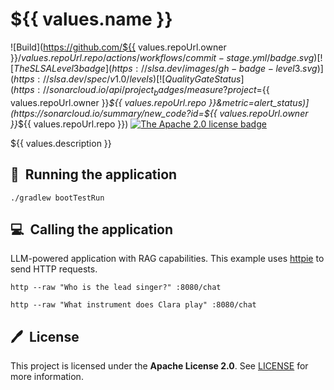 # ${{ values.name }}

![Build](https://github.com/${{ values.repoUrl.owner }}/${{ values.repoUrl.repo }}/actions/workflows/commit-stage.yml/badge.svg)
[![The SLSA Level 3 badge](https://slsa.dev/images/gh-badge-level3.svg)](https://slsa.dev/spec/v1.0/levels)
[![Quality Gate Status](https://sonarcloud.io/api/project_badges/measure?project=${{ values.repoUrl.owner }}_${{ values.repoUrl.repo }}&metric=alert_status)](https://sonarcloud.io/summary/new_code?id=${{ values.repoUrl.owner }}_${{ values.repoUrl.repo }})
[![The Apache 2.0 license badge](https://img.shields.io/badge/License-Apache_2.0-blue.svg)](https://opensource.org/licenses/Apache-2.0)

${{ values.description }}

## 🚀&nbsp; Running the application

```shell
./gradlew bootTestRun
```

## 💻&nbsp; Calling the application

LLM-powered application with RAG capabilities.
This example uses [httpie](https://httpie.io) to send HTTP requests.

```shell
http --raw "Who is the lead singer?" :8080/chat
```

```shell
http --raw "What instrument does Clara play" :8080/chat
```

## 🖊️&nbsp; License

This project is licensed under the **Apache License 2.0**. See [LICENSE](LICENSE) for more information.
